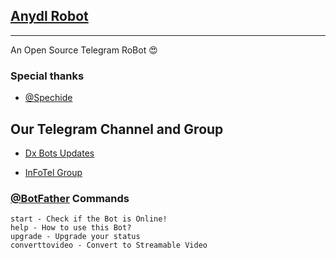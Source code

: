## [Anydl Robot](https://telegram.dog/Anydl)
---

An Open Source Telegram RoBot  😍

### Special thanks

* [@Spechide](https://telegram.dog/spechide)


## Our Telegram Channel and Group

* [Dx Bots Updates](https://telegram.dog/Dx_Botz)

* [InFoTel Group](https://telegram.dog/InFoTelGroup)


### [@BotFather](https://telegram.dog/BotFather) Commands

```
start - Check if the Bot is Online!
help - How to use this Bot?
upgrade - Upgrade your status
converttovideo - Convert to Streamable Video
```

